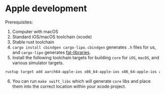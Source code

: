 # Apple development

Prerequisites:

1. Computer with macOS
2. Standard iOS/macOS toolchain (xcode)
3. Stable rust toolchain
4. `cargo install cbindgen cargo-lipo`. `cbindgen` generates `.h` files for us, and `cargo-lipo`
   generates [fat-libraries](https://en.wikipedia.org/wiki/Fat_binary).
5. Install the following toolchain targets for building `core` for `iOS`, `macOS`, and various simulator targets.
```bash
rustup target add aarch64-apple-ios x86_64-apple-ios x86_64-apple-ios aarch64-apple-darwin x86_64-apple-darwin
```
6. You can run `make swift_libs` which will generate `core` libs and place them into the correct location within your xcode project.
